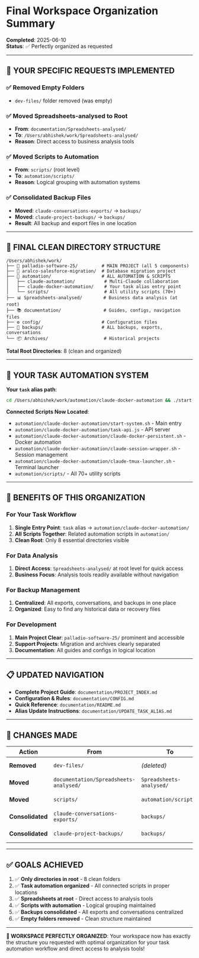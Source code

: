 # Final Workspace Organization Summary

**Completed**: 2025-06-10  
**Status**: ✅ Perfectly organized as requested

---

## 🎯 YOUR SPECIFIC REQUESTS IMPLEMENTED

### ✅ Removed Empty Folders
- `dev-files/` folder removed (was empty)

### ✅ Moved Spreadsheets-analysed to Root
- **From**: `documentation/Spreadsheets-analysed/`
- **To**: `/Users/abhishek/work/Spreadsheets-analysed/`
- **Reason**: Direct access to business analysis tools

### ✅ Moved Scripts to Automation
- **From**: `scripts/` (root level)
- **To**: `automation/scripts/`
- **Reason**: Logical grouping with automation systems

### ✅ Consolidated Backup Files
- **Moved**: `claude-conversations-exports/` → `backups/`
- **Moved**: `claude-project-backups/` → `backups/`
- **Result**: All backup and export files in one location

---

## 📁 FINAL CLEAN DIRECTORY STRUCTURE

```
/Users/abhishek/work/
├── 🏢 palladio-software-25/         # MAIN PROJECT (all 5 components)
├── 🔄 aralco-salesforce-migration/  # Database migration project
├── 🤖 automation/                   # ALL AUTOMATION & SCRIPTS
│   ├── claude-automation/           # Multi-Claude collaboration
│   ├── claude-docker-automation/    # Your task alias entry point
│   └── scripts/                     # All utility scripts (70+)
├── 📊 Spreadsheets-analysed/        # Business data analysis (at root)
├── 📚 documentation/                # Guides, configs, navigation files
├── ⚙️ config/                       # Configuration files
├── 💾 backups/                      # ALL backups, exports, conversations
└── 📦 Archives/                     # Historical projects
```

**Total Root Directories**: 8 (clean and organized)

---

## 🤖 YOUR TASK AUTOMATION SYSTEM

**Your `task` alias path**: 
```bash
cd /Users/abhishek/work/automation/claude-docker-automation && ./start-system.sh
```

**Connected Scripts Now Located**:
- `automation/claude-docker-automation/start-system.sh` - Main entry
- `automation/claude-docker-automation/task-api.js` - API server
- `automation/claude-docker-automation/claude-docker-persistent.sh` - Docker automation
- `automation/claude-docker-automation/claude-session-wrapper.sh` - Session management
- `automation/claude-docker-automation/claude-tmux-launcher.sh` - Terminal launcher
- `automation/scripts/` - All 70+ utility scripts

---

## 🎯 BENEFITS OF THIS ORGANIZATION

### For Your Task Workflow
1. **Single Entry Point**: `task` alias → `automation/claude-docker-automation/`
2. **All Scripts Together**: Related automation scripts in `automation/`
3. **Clean Root**: Only 8 essential directories visible

### For Data Analysis
1. **Direct Access**: `Spreadsheets-analysed/` at root level for quick access
2. **Business Focus**: Analysis tools readily available without navigation

### For Backup Management
1. **Centralized**: All exports, conversations, and backups in one place
2. **Organized**: Easy to find any historical data or recovery files

### For Development
1. **Main Project Clear**: `palladio-software-25/` prominent and accessible
2. **Support Projects**: Migration and archives clearly separated
3. **Documentation**: All guides and configs in logical location

---

## 📋 UPDATED NAVIGATION

- **Complete Project Guide**: `documentation/PROJECT_INDEX.md`
- **Configuration & Rules**: `documentation/CONFIG.md`
- **Quick Reference**: `documentation/README.md`
- **Alias Update Instructions**: `documentation/UPDATE_TASK_ALIAS.md`

---

## 🔄 CHANGES MADE

| Action | From | To | Reason |
|--------|------|----|---------| 
| **Removed** | `dev-files/` | *(deleted)* | Empty folder |
| **Moved** | `documentation/Spreadsheets-analysed/` | `Spreadsheets-analysed/` | Root access |
| **Moved** | `scripts/` | `automation/scripts/` | Logical grouping |
| **Consolidated** | `claude-conversations-exports/` | `backups/` | Centralized backups |
| **Consolidated** | `claude-project-backups/` | `backups/` | Centralized backups |

---

## ✅ GOALS ACHIEVED

1. ✅ **Only directories in root** - 8 clean folders
2. ✅ **Task automation organized** - All connected scripts in proper locations
3. ✅ **Spreadsheets at root** - Direct access to analysis tools
4. ✅ **Scripts with automation** - Logical grouping maintained
5. ✅ **Backups consolidated** - All exports and conversations centralized
6. ✅ **Empty folders removed** - Clean structure maintained

---

**🎉 WORKSPACE PERFECTLY ORGANIZED**: Your workspace now has exactly the structure you requested with optimal organization for your task automation workflow and direct access to analysis tools!